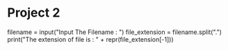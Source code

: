# Project 2
filename = input("Input The Filename : ")
file_extension = filename.split(".")
print("The extension of file is : " + repr(file_extension[-1]))

